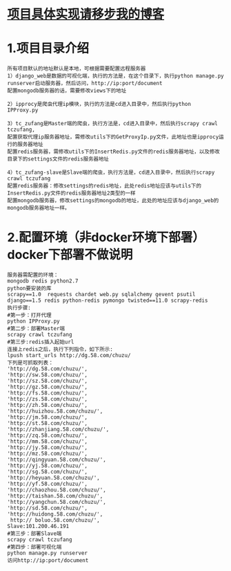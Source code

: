 [项目具体实现请移步我的博客](http://blog.csdn.net/seven_2016/article/details/72802961)
=================

1.项目目录介绍
===============

    所有项目默认的地址默认是本地，可根据需要配置远程服务器
    1）django_web是数据的可视化端，执行的方法是，在这个目录下，执行python manage.py runserver启动服务器，然后访问，http://ip:port/document
    配置mongodb服务器的话，需要修改views下的地址
    
    2）ipprocy是爬虫代理ip模块，执行的方法是cd进入目录中，然后执行python IPProxy.py
    
    3）tc_zufang是Master端的爬虫，执行方法是，cd进入目录中，然后执行scrapy crawl tczufang,
    配置获取代理ip服务器地址，需修改utils下的GetProxyIp.py文件，此地址也是ipprocy运行的服务器地址
    配置redis服务器，需修改utils下的InsertRedis.py文件的redis服务器地址，以及修改目录下的settings文件的redis服务器地址
    
    4）tc_zufang-slave是Slave端的爬虫，执行方法是，cd进入目录中，然后执行scrapy crawl tczufang
    配置redis服务器：修改settings的redis地址，此处redis地址应该与utils下的InsertRedis.py文件的redis服务器地址2类型的一样
    配置mongodb服务器，修改settings的mongodb的地址，此处的地址应该与django_web的mongodb服务器地址一样。

2.配置环境（非docker环境下部署）docker下部署不做说明
=========================

    服务器需配置的环境：
    mongodb redis python2.7 
    python要安装的库
    scrapy==1.0  requests chardet web.py sqlalchemy gevent psutil django==1.5 redis python-redis pymongo twisted==11.0 scrapy-redis
    执行步骤:
    #第一步：打开代理
    python IPProxy.py
    #第二步：部署Master端
    scrapy crawl tczufang
    #第三步:redis插入起始url
    连接上redis之后，执行下列指令，如下所示:
    lpush start_urls http://dg.58.com/chuzu/
    下列是可抓取列表：
    'http://dg.58.com/chuzu/',
    'http://sw.58.com/chuzu/',
    'http://sz.58.com/chuzu/',
    'http://gz.58.com/chuzu/',
    'http://fs.58.com/chuzu/',
    'http://zs.58.com/chuzu/',
    'http://zh.58.com/chuzu/',
    'http://huizhou.58.com/chuzu/',
    'http://jm.58.com/chuzu/',
    'http://st.58.com/chuzu/',
    'http://zhanjiang.58.com/chuzu/',
    'http://zq.58.com/chuzu/',
    'http://mm.58.com/chuzu/',
    'http://jy.58.com/chuzu/',
    'http://mz.58.com/chuzu/',
    'http://qingyuan.58.com/chuzu/',
    'http://yj.58.com/chuzu/',
    'http://sg.58.com/chuzu/',
    'http://heyuan.58.com/chuzu/',
    'http://yf.58.com/chuzu/',
    'http://chaozhou.58.com/chuzu/',
    'http://taishan.58.com/chuzu/',
    'http://yangchun.58.com/chuzu/',
    'http://sd.58.com/chuzu/',
    'http://huidong.58.com/chuzu/',
     http:// boluo.58.com/chuzu/',
    Slave:101.200.46.191
    #第三步：部署Slave端
    scrapy crawl tczufang
    #第四步：部署可视化端
    python manage.py runserver
    访问http://ip:port/document
